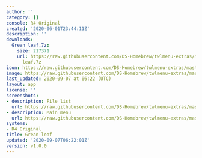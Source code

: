 ```yaml
---
author: ''
category: []
console: R4 Original
created: '2020-06-01T23:44:11Z'
description: ''
downloads:
  Grean leaf.7z:
    size: 217371
    url: https://raw.githubusercontent.com/DS-Homebrew/twlmenu-extras/master/_nds/TWiLightMenu/r4menu/themes/Grean
      leaf.7z
icon: https://raw.githubusercontent.com/DS-Homebrew/twlmenu-extras/master/unistore/icons/r4.png
image: https://raw.githubusercontent.com/DS-Homebrew/twlmenu-extras/master/unistore/icons/r4.png
last_updated: 2020-09-07 at 06:22 (UTC)
layout: app
license: ''
screenshots:
- description: File list
  url: https://raw.githubusercontent.com/DS-Homebrew/twlmenu-extras/master/_nds/TWiLightMenu/r4menu/themes/meta/Grean%20leaf/screenshots/file-list.png
- description: Main menu
  url: https://raw.githubusercontent.com/DS-Homebrew/twlmenu-extras/master/_nds/TWiLightMenu/r4menu/themes/meta/Grean%20leaf/screenshots/main-menu.png
systems:
- R4 Original
title: Grean leaf
updated: '2020-09-07T06:22:01Z'
version: v1.0.0
---
```

